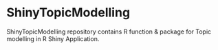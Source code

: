 # ShinyTopicModelling
ShinyTopicModelling repository contains R function &amp; package for Topic modelling in R Shiny Application.
